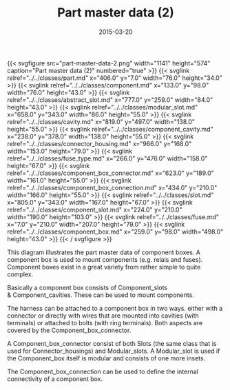 ﻿---
title: Part master data (2)
toc: false
type: specs
layout: diagram
date: "2015-03-20"
draft: false
specification: KBL
version: 2.4.sr1
documentType: "Recommendation"
elementType: Diagram
classes:
  - Part
  - Component
  - Abstract_slot
  - Modular_slot
  - Cavity
  - Component_cavity
  - Connector_housing
  - Fuse_type
  - Component_box_connector
  - Component_box_connection
  - Slot
  - Component_slot
  - Fuse
  - Component_box
menu:
  KBL-2.4.sr1:    
    parent: presentation
    identifier: presentation/part-master-data-2
    weight: 1006 

# Prev/next pager order (if `docs_section_pager` enabled in `params.toml`)
weight: 1006
---
{{< svgfigure src="part-master-data-2.png" width="1141" height="574" caption="Part master data (2)" numbered="true" >}}
  {{< svglink relref="../../classes/part.md" x="406.0" y="7.0" width="76.0" height="34.0" >}}
  {{< svglink relref="../../classes/component.md" x="133.0" y="98.0" width="76.0" height="43.0" >}}
  {{< svglink relref="../../classes/abstract_slot.md" x="777.0" y="259.0" width="84.0" height="43.0" >}}
  {{< svglink relref="../../classes/modular_slot.md" x="658.0" y="343.0" width="86.0" height="55.0" >}}
  {{< svglink relref="../../classes/cavity.md" x="819.0" y="497.0" width="138.0" height="55.0" >}}
  {{< svglink relref="../../classes/component_cavity.md" x="238.0" y="378.0" width="138.0" height="55.0" >}}
  {{< svglink relref="../../classes/connector_housing.md" x="966.0" y="168.0" width="153.0" height="79.0" >}}
  {{< svglink relref="../../classes/fuse_type.md" x="266.0" y="476.0" width="158.0" height="67.0" >}}
  {{< svglink relref="../../classes/component_box_connector.md" x="623.0" y="189.0" width="161.0" height="55.0" >}}
  {{< svglink relref="../../classes/component_box_connection.md" x="434.0" y="210.0" width="166.0" height="55.0" >}}
  {{< svglink relref="../../classes/slot.md" x="805.0" y="343.0" width="167.0" height="67.0" >}}
  {{< svglink relref="../../classes/component_slot.md" x="224.0" y="210.0" width="190.0" height="103.0" >}}
  {{< svglink relref="../../classes/fuse.md" x="7.0" y="210.0" width="207.0" height="79.0" >}}
  {{< svglink relref="../../classes/component_box.md" x="259.0" y="98.0" width="498.0" height="43.0" >}}
{{< / svgfigure >}}
<p> This diagram illustrates the part master data of component boxes. A component box is used to mount components (e.g. relais and fuses). Component boxes exist in a great variety from rather simple to quite complex.     </p>      <p> Basically a component box consists of Component_slots &amp;&#160;Component_cavities. These can be used to mount components.     </p>      <p> The harness can be attached to a component box in two ways. either with a connector or directly with wires that are mounted into cavities (with terminals) or attached to bolts (with ring terminals). Both aspects are covered by the Component_box_connector.     </p>      <p> A Component_box_connector consist of both Slots (the same class that is used for Connector_housings) and Modular_slots. A Modular_slot is used if the Component_box itself is modular and consists of one more insets.     </p>      <p> The Component_box_connection can be used to define the internal connectivity of a component box.      </p>